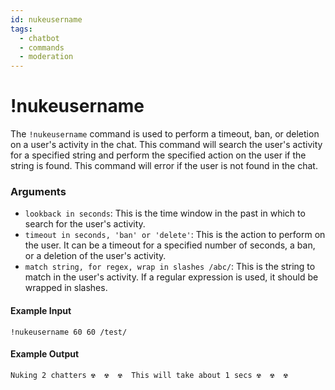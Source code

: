 ```yaml
---
id: nukeusername
tags:
  - chatbot
  - commands
  - moderation
---
```

# !nukeusername

The `!nukeusername` command is used to perform a timeout, ban, or deletion on a user's activity in the chat. This command will search the user's activity for a specified string and perform the specified action on the user if the string is found. This command will error if the user is not found in the chat.

### Arguments

- `lookback in seconds`: This is the time window in the past in which to search for the user's activity.
- `timeout in seconds, 'ban' or 'delete'`: This is the action to perform on the user. It can be a timeout for a specified number of seconds, a ban, or a deletion of the user's activity.
- `match string, for regex, wrap in slashes /abc/`: This is the string to match in the user's activity. If a regular expression is used, it should be wrapped in slashes.

#### Example Input

```
!nukeusername 60 60 /test/
```

#### Example Output

```
Nuking 2 chatters ☢ ️ ☢ ️ ☢ ️ This will take about 1 secs ☢ ️ ☢ ️ ☢ ️ 
```
